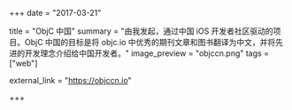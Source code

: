 +++
date = "2017-03-21"

title = "ObjC 中国"
summary = "由我发起，通过中国 iOS 开发者社区驱动的项目。ObjC 中国的目标是将 objc.io 中优秀的期刊文章和图书翻译为中文，并将先进的开发理念介绍给中国开发者。"
image_preview = "objccn.png"
tags = ["web"]

external_link = "https://objccn.io"

+++

